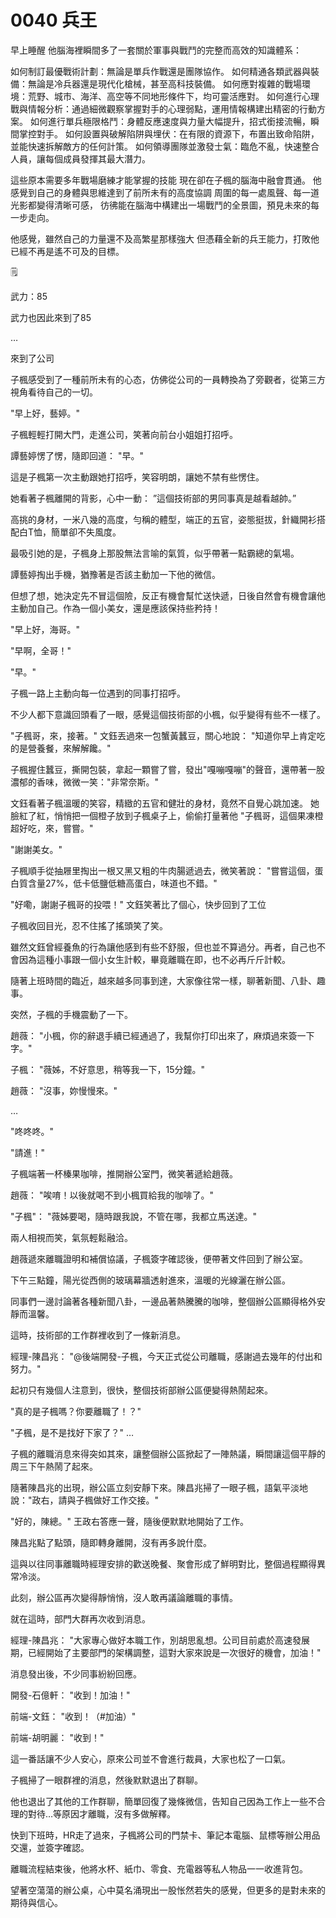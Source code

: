 # 0040  兵王

早上睡醒
他腦海裡瞬間多了一套關於軍事與戰鬥的完整而高效的知識體系：

如何制訂最優戰術計劃：無論是單兵作戰還是團隊協作。
如何精通各類武器與裝備：無論是冷兵器還是現代化槍械，甚至高科技裝備。
如何應對複雜的戰場環境：荒野、城市、海洋、高空等不同地形條件下，均可靈活應對。
如何進行心理戰與情報分析：通過細微觀察掌握對手的心理弱點，運用情報構建出精密的行動方案。
如何進行單兵極限格鬥：身體反應速度與力量大幅提升，招式銜接流暢，瞬間掌控對手。
如何設置與破解陷阱與埋伏：在有限的資源下，布置出致命陷阱，並能快速拆解敵方的任何計策。
如何領導團隊並激發士氣：臨危不亂，快速整合人員，讓每個成員發揮其最大潛力。

這些原本需要多年戰場磨練才能掌握的技能
現在卻在子楓的腦海中融會貫通。
他感覺到自己的身體與思維達到了前所未有的高度協調
周圍的每一處風聲、每一道光影都變得清晰可感，
彷彿能在腦海中構建出一場戰鬥的全景圖，預見未來的每一步走向。

他感覺，雖然自己的力量還不及高繁星那樣強大
但憑藉全新的兵王能力，打敗他已經不再是遙不可及的目標。

<aside>
🗒️

武力：85

</aside>

武力也因此來到了85

…

來到了公司

子楓感受到了一種前所未有的心态，仿佛從公司的一員轉換為了旁觀者，從第三方視角看待自己的一切。

"早上好，藝婷。"

子楓輕輕打開大門，走進公司，笑著向前台小姐姐打招呼。

譚藝婷愣了愣，隨即回道：
"早。"

這是子楓第一次主動跟她打招呼，笑容明朗，讓她不禁有些愣住。

她看著子楓離開的背影，心中一動：
”這個技術部的男同事真是越看越帥。”

高挑的身材，一米八幾的高度，勻稱的體型，端正的五官，姿態挺拔，針織開衫搭配白T恤，簡單卻不失風度。

最吸引她的是，子楓身上那股無法言喻的氣質，似乎帶著一點霸總的氣場。

譚藝婷掏出手機，猶豫著是否該主動加一下他的微信。

但想了想，她決定先不冒這個險，反正有機會幫忙送快遞，日後自然會有機會讓他主動加自己。作為一個小美女，還是應該保持些矜持！

"早上好，海哥。"

"早啊，全哥！"

"早。"

子楓一路上主動向每一位遇到的同事打招呼。

不少人都下意識回頭看了一眼，感覺這個技術部的小楓，似乎變得有些不一樣了。

"子楓哥，來，接著。"
文鈺丟過來一包蟹黃蠶豆，關心地說：
"知道你早上肯定吃的是營養餐，來解解饞。"

子楓握住蠶豆，撕開包裝，拿起一顆嘗了嘗，發出"嘎嘣嘎嘣"的聲音，還帶著一股濃郁的香味，微微一笑："非常奈斯。"

文鈺看著子楓溫暖的笑容，精緻的五官和健壯的身材，竟然不自覺心跳加速。
她臉紅了紅，悄悄把一個橙子放到子楓桌子上，偷偷打量著他
"子楓哥，這個果凍橙超好吃，來，嘗嘗。"

"謝謝美女。"

子楓順手從抽屜里掏出一根又黑又粗的牛肉腸遞過去，微笑著說：
"嘗嘗這個，蛋白質含量27%，低卡低鹽低糖高蛋白，味道也不錯。"

"好嘞，謝謝子楓哥的投喂！"
文鈺笑著比了個心，快步回到了工位

子楓收回目光，忍不住搖了搖頭笑了笑。

雖然文鈺曾經養魚的行為讓他感到有些不舒服，但也並不算過分。再者，自己也不會因為這種小事跟一個小女生計較，畢竟離職在即，也不必再斤斤計較。

隨著上班時間的臨近，越來越多同事到達，大家像往常一樣，聊著新聞、八卦、趣事。

突然，子楓的手機震動了一下。

趙薇：
"小楓，你的辭退手續已經通過了，我幫你打印出來了，麻煩過來簽一下字。"

子楓：
"薇姊，不好意思，稍等我一下，15分鐘。"

趙薇：
"沒事，妳慢慢來。"

…

"咚咚咚。"

"請進！"

子楓端著一杯榛果咖啡，推開辦公室門，微笑著遞給趙薇。

趙薇：
"唉唷！以後就喝不到小楓買給我的咖啡了。"

"子楓"：
"薇姊要喝，隨時跟我說，不管在哪，我都立馬送達。"

兩人相視而笑，氣氛輕鬆融洽。

趙薇遞來離職證明和補償協議，子楓簽字確認後，便帶著文件回到了辦公室。

下午三點鐘，陽光從西側的玻璃幕牆透射進來，溫暖的光線灑在辦公區。

同事們一邊討論著各種新聞八卦，一邊品著熱騰騰的咖啡，整個辦公區顯得格外安靜而溫馨。

這時，技術部的工作群裡收到了一條新消息。

經理-陳昌兆：
"@後端開發-子楓，今天正式從公司離職，感謝過去幾年的付出和努力。"

起初只有幾個人注意到，很快，整個技術部辦公區便變得熱鬧起來。

"真的是子楓嗎？你要離職了！？"

"子楓，是不是找好下家了？"
…

子楓的離職消息來得突如其來，讓整個辦公區掀起了一陣熱議，瞬間讓這個平靜的周三下午熱鬧了起來。

隨著陳昌兆的出現，辦公區立刻安靜下來。陳昌兆掃了一眼子楓，語氣平淡地說："政右，請與子楓做好工作交接。"

"好的，陳總。"
王政右答應一聲，隨後便默默地開始了工作。

陳昌兆點了點頭，隨即轉身離開，沒有再多說什麼。

這與以往同事離職時經理安排的歡送晚餐、聚會形成了鮮明對比，整個過程顯得異常冷淡。

此刻，辦公區再次變得靜悄悄，沒人敢再議論離職的事情。

就在這時，部門大群再次收到消息。

經理-陳昌兆：
"大家專心做好本職工作，別胡思亂想。公司目前處於高速發展期，已經開始了主要部門的架構調整，這對大家來說是一次很好的機會，加油！"

消息發出後，不少同事紛紛回應。

開發-石億軒：
"收到！加油！"

前端-文鈺：
"收到！（#加油）"

前端-胡明麗：
"收到！"

這一番話讓不少人安心，原來公司並不會進行裁員，大家也松了一口氣。

子楓掃了一眼群裡的消息，然後默默退出了群聊。

他也退出了其他的工作群聊，簡單回復了幾條微信，告知自己因為工作上一些不合理的對待…等原因才離職，沒有多做解釋。

快到下班時，HR走了過來，子楓將公司的門禁卡、筆記本電腦、鼠標等辦公用品交還，並簽字確認。

離職流程結束後，他將水杯、紙巾、零食、充電器等私人物品一一收進背包。

望著空蕩蕩的辦公桌，心中莫名涌現出一股怅然若失的感覺，但更多的是對未來的期待與信心。